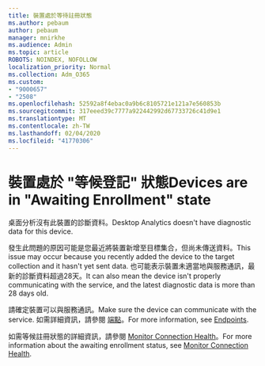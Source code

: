 ```yaml
---
title: 裝置處於等待註冊狀態
ms.author: pebaum
author: pebaum
manager: mnirkhe
ms.audience: Admin
ms.topic: article
ROBOTS: NOINDEX, NOFOLLOW
localization_priority: Normal
ms.collection: Adm_O365
ms.custom:
- "9000657"
- "2508"
ms.openlocfilehash: 52592a8f4ebac0a9b6c8105721e121a7e560853b
ms.sourcegitcommit: 317eeed39c7777a922442992d67733726c41d9e1
ms.translationtype: MT
ms.contentlocale: zh-TW
ms.lasthandoff: 02/04/2020
ms.locfileid: "41770306"
---
```

# <a name="devices-are-in-awaiting-enrollment-state"></a><span data-ttu-id="9dd4f-102">裝置處於 "等候登記" 狀態</span><span class="sxs-lookup"><span data-stu-id="9dd4f-102">Devices are in "Awaiting Enrollment" state</span></span>

<span data-ttu-id="9dd4f-103">桌面分析沒有此裝置的診斷資料。</span><span class="sxs-lookup"><span data-stu-id="9dd4f-103">Desktop Analytics doesn't have diagnostic data for this device.</span></span> 

<span data-ttu-id="9dd4f-104">發生此問題的原因可能是您最近將裝置新增至目標集合，但尚未傳送資料。</span><span class="sxs-lookup"><span data-stu-id="9dd4f-104">This issue may occur because you recently added the device to the target collection and it hasn't yet sent data.</span></span> <span data-ttu-id="9dd4f-105">也可能表示裝置未適當地與服務通訊，最新的診斷資料超過28天。</span><span class="sxs-lookup"><span data-stu-id="9dd4f-105">It can also mean the device isn't properly communicating with the service, and the latest diagnostic data is more than 28 days old.</span></span>

<span data-ttu-id="9dd4f-106">請確定裝置可以與服務通訊。</span><span class="sxs-lookup"><span data-stu-id="9dd4f-106">Make sure the device can communicate with the service.</span></span> <span data-ttu-id="9dd4f-107">如需詳細資訊，請參閱 [端點](https://docs.microsoft.com/configmgr/desktop-analytics/enable-data-sharing#endpoints)。</span><span class="sxs-lookup"><span data-stu-id="9dd4f-107">For more information, see [Endpoints](https://docs.microsoft.com/configmgr/desktop-analytics/enable-data-sharing#endpoints).</span></span>

<span data-ttu-id="9dd4f-108">如需等候註冊狀態的詳細資訊，請參閱 [Monitor Connection Health](https://docs.microsoft.com/configmgr/desktop-analytics/monitor-connection-health#awaiting-enrollment)。</span><span class="sxs-lookup"><span data-stu-id="9dd4f-108">For more information about the awaiting enrollment status, see [Monitor Connection Health](https://docs.microsoft.com/configmgr/desktop-analytics/monitor-connection-health#awaiting-enrollment).</span></span>